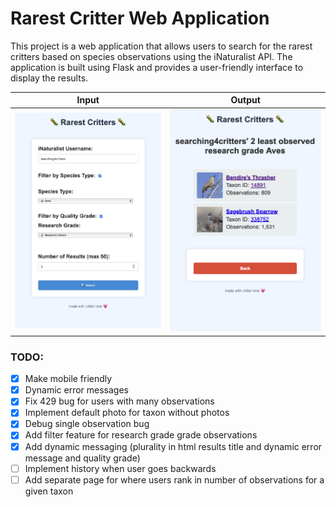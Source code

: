 # Rarest Critter Web Application

This project is a web application that allows users to search for the rarest critters based on species observations using the iNaturalist API. The application is built using Flask and provides a user-friendly interface to display the results.

Input             |  Output
:-------------------------:|:-------------------------:
![](https://github.com/m3lmark/rarest_critter_webapp/blob/main/web_app_screenshots/input.jpg?raw=true)  |  ![](https://github.com/m3lmark/rarest_critter_webapp/blob/main/web_app_screenshots/output.png?raw=true)


### TODO:
 - [x] Make mobile friendly
 - [x] Dynamic error messages
 - [x] Fix 429 bug for users with many observations
 - [x] Implement default photo for taxon without photos
 - [x] Debug single observation bug
 - [x] Add filter feature for research grade grade observations
 - [x] Add dynamic messaging (plurality in html results title and dynamic error message and quality grade)
 - [ ] Implement history when user goes backwards
 - [ ] Add separate page for where users rank in number of observations for a given taxon
